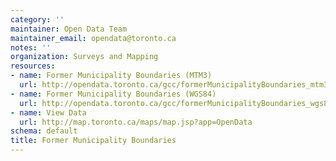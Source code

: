 ```yaml
---
category: ''
maintainer: Open Data Team
maintainer_email: opendata@toronto.ca
notes: ''
organization: Surveys and Mapping
resources:
- name: Former Municipality Boundaries (MTM3)
  url: http://opendata.toronto.ca/gcc/formerMunicipalityBoundaries_mtm3.zip
- name: Former Municipality Boundaries (WGS84)
  url: http://opendata.toronto.ca/gcc/formerMunicipalityBoundaries_wgs84.zip
- name: View Data
  url: http://map.toronto.ca/maps/map.jsp?app=OpenData
schema: default
title: Former Municipality Boundaries
---
```

